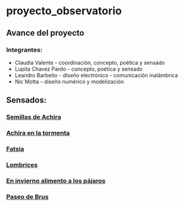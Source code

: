 # proyecto_observatorio
## Avance del proyecto

### Integrantes:
   - Claudia Valente - coordinación, concepto, poética y sensado
   - Lupita Chavez Pardo - concepto, poética y sensado
   - Leandro Barbeito - diseño electrónico - comunicación inalámbrica
   - Nic Motta - diseño numérico y modelización

## Sensados:
### [Semillas de Achira](https://muru7-8.github.io/proyecto_observatorio/Sensado_Semillas)
### [Achira en la tormenta](https://muru7-8.github.io/proyecto_observatorio/Sensado_Achira)
### [Fatsia](https://muru7-8.github.io/proyecto_observatorio/Sensado_Fatsia)
### [Lombrices](https://muru7-8.github.io/proyecto_observatorio/Sensado_Lombrices)
### [En invierno alimento a los pájaros](https://muru7-8.github.io/proyecto_observatorio/Sensado_Pajaros)
### [Paseo de Brus](https://muru7-8.github.io/proyecto_observatorio/Sensado_Brus)
